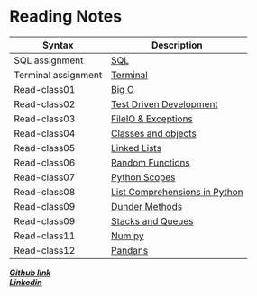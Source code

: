 # Reading Notes
| Syntax         | Description                                                                                            |
| -------------- | ------------------------------------------------------------------------------------------------------ |
| SQL assignment | [SQL ](https://ahmad-khaled-zaid.github.io/reading-notes/Reading%20Notes/Code401/SQL) |
| Terminal assignment | [Terminal ](https://ahmad-khaled-zaid.github.io/reading-notes/Reading%20Notes/Code401/Terminal) |
| Read-class01 | [Big O](https://ahmad-khaled-zaid.github.io/reading-notes/Reading%20Notes/Code401/Read01) |
| Read-class02 | [Test Driven Development ](https://ahmad-khaled-zaid.github.io/reading-notes/Reading%20Notes/Code401/Read02) |
| Read-class03 | [FileIO & Exceptions ](https://ahmad-khaled-zaid.github.io/reading-notes/Reading%20Notes/Code401/Read03) |
| Read-class04 | [Classes and objects ](https://ahmad-khaled-zaid.github.io/reading-notes/Reading%20Notes/Code401/Read04) |
| Read-class05 | [Linked Lists](https://ahmad-khaled-zaid.github.io/reading-notes/Reading%20Notes/Code401/Read05) |
| Read-class06 | [Random Functions](https://ahmad-khaled-zaid.github.io/reading-notes/Reading%20Notes/Code401/Read06) |
| Read-class07 | [Python Scopes](https://ahmad-khaled-zaid.github.io/reading-notes/Reading%20Notes/Code401/Read07) |
| Read-class08 | [List Comprehensions in Python](https://ahmad-khaled-zaid.github.io/reading-notes/Reading%20Notes/Code401/Read08) |
| Read-class09 | [Dunder Methods](https://ahmad-khaled-zaid.github.io/reading-notes/Reading%20Notes/Code401/Read09) |
| Read-class09 | [Stacks and Queues](https://ahmad-khaled-zaid.github.io/reading-notes/Reading%20Notes/Code401/Read10) |  
| Read-class11 | [Num py](https://ahmad-khaled-zaid.github.io/reading-notes/Reading%20Notes/Code401/Read11) |  
| Read-class12 | [Pandans](https://ahmad-khaled-zaid.github.io/reading-notes/Reading%20Notes/Code401/Read12) |  

 ***[Github link](https://ahmad-khaled-zaid.github.io/reading-notes/Reading%20Notes/Code401/SQL)***  
***[Linkedin](https://www.linkedin.com/in/ahmadkzaid/)***